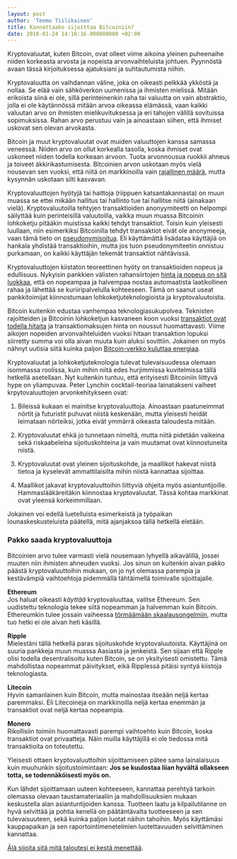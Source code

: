 ```yaml
---
layout: post
author: 'Teemu Tiilikainen'
title: Kannattaako sijoittaa Bitcoiniin?
date: 2018-01-24 14:16:16.000000000 +02:00
---
```


Kryptovaluutat, kuten Bitcoin, ovat olleet viime aikoina yleinen puheenaihe niiden korkeasta arvosta ja nopeista arvonvaihteluista johtuen. Pyynnöstä avaan tässä kirjoituksessa ajatuksiani ja suhtautumista niihin.

Kryptovaluutta on vaihdannan väline, joka on oikeasti pelkkää ykköstä ja nollaa. Se elää vain sähköverkon uumenissa ja ihmisten mielissä. Mitään erikoista siinä ei ole, sillä perinteinenkin raha tai valuutta on vain abstraktio, jolla ei ole käytännössä mitään arvoa oikeassa elämässä, vaan kaikki valuutan arvo on ihmisten mielikuvituksessa ja eri tahojen välillä sovituissa sopimuksissa. Rahan arvo perustuu vain ja ainoastaan siihen, että ihmiset uskovat sen olevan arvokasta.

Bitcoin ja muut kryptovaluutat ovat muiden valuuttojen kanssa samassa veneessä. Niiden arvo on ollut korkealla tasolla, koska ihmiset ovat uskoneet niiden todella korkeaan arvoon. Tuota arvonnousua ruokkii ahneus ja toiveet äkkirikastumisesta. Bitcoinien arvon uskotaan myös vielä nousevan sen vuoksi, että niitä on markkinoilla vain [rajallinen määrä](https://bitcoin.stackexchange.com/a/162), mutta kysynnän uskotaan silti kasvavan.

Kryptovaluuttojen hyötyjä tai haittoja (riippuen katsantakannasta) on muun muassa se ettei mikään hallitus tai hallinto tue tai hallitse niitä (ainakaan vielä). Kryptovaluutoilla tehtyjen transaktioiden anonyymiteetti on helpompi säilyttää kuin perinteisillä valuutoilla, vaikka muun muassa Bitcoinin lohkoketju pitääkin muistissa kaikki tehdyt transaktiot. Toisin kuin yleisesti luullaan, niin esimerkiksi Bitcoinilla tehdyt transaktiot eivät ole anonymeeja, vaan tämä tieto on [pseudonymisoitua](https://www.iab.fi/iablogi/henkilotietojen-pseudonymisointi-ai-siis-mika.html). Eli käyttämättä lisädataa käyttäjiä on hankala yhdistää transaktioihin, mutta jos tuon pseudonymiteetin onnistuu purkamaan, on kaikki käyttäjän tekemät transaktiot nähtävissä.

Kryptovaluuttojen kiistaton teoreettinen hyöty on transaktioiden nopeus ja edullisuus. Nykyisin pankkien välisten rahansiirtojen [hinta ja nopeus on sitä luokkaa](https://www.mybanktracker.com/news/wire-transfer-fee-comparison-top-10-us-banks), että on nopeampaa ja halvempaa nostaa automaatista laatikollinen rahaa ja lähettää se kuriiripalvelulla kohteeseen. Tämä on saanut useat pankkitoimijat kiinnostumaan lohkoketjuteknologioista ja kryptovaluutoista.

Bitcoin kuitenkin edustaa vanhempaa teknologiasukupolvea. Teknisten rajoitteiden ja Bitcoinin lohkoketjun kasvaneen koon vuoksi [transaktiot ovat todella hitaita](https://blockchain.info/charts/avg-confirmation-time?daysAverageString=7&timespan=2years) ja transaktiomaksujen hinta on noussut huomattavasti. Viime aikojen nopeiden arvonvaihteluiden vuoksi hitaan transaktion lopuksi siirretty summa voi olla aivan muuta kuin aluksi sovittiin. Jokainen on myös nähnyt uutisia siitä kuinka paljon [Bitcoin-verkko kuluttaa energiaa](https://www.tekniikkatalous.fi/tekniikka/ict/bitcoin-rikkoo-ennatyksia-laskentaverkko-kuluttaa-sahkoa-saman-verran-kuin-olkiluoto-1-ja-2-tuottavat-vuodessa-6685414). 

Kryptovaluutat ja lohkoketjuteknologia tulevat tulevaisuudessa olemaan isommassa roolissa, kuin mihin niitä edes hurjimmissa kuvitelmissa tällä hetkellä asetellaan. Nyt kuitenkin tuntuu, että erityisesti Bitcoiniin liittyvä hype on yliampuvaa. Peter Lynchin cocktail-teoriaa lainatakseni vaiheet krpytovaluuttojen arvonkehitykseen ovat:

1. Bileissä kukaan ei mainitse kryptovaluuttoja. Ainoastaan paatuneimmat nörtit ja futuristit puhuvat niistä keskenään, mutta yleisesti heidät leimataan nörteiksi, jotka eivät ymmärrä oikeasta taloudesta mitään.

2. Kryptovaluutat ehkä jo tunnetaan nimeltä, mutta niitä pidetään vaikeina sekä riskaabeleina sijoituskohteina ja vain muutamat ovat kiinnostuneita niistä.

3. Kryptovaluutat ovat yleinen sijoituskohde, ja maallikot hakevat niistä tietoa ja kyselevät ammattilaisilta mihin niistä kannattaa sijoittaa.

4. Maallikot jakavat kryptovaluuttoihin liittyviä ohjeita myös asiantuntijoille. Hammaslääkäreitäkin kiinnostaa kryptovaluutat. Tässä kohtaa markkinat ovat yleensä korkeimmillaan.

Jokainen voi edellä luetelluista esimerkeistä ja työpaikan lounaskeskusteluista päätellä, mitä ajanjaksoa tällä hetkellä eletään.

### Pakko saada kryptovaluuttoja

Bitcoinien arvo tulee varmasti vielä nousemaan lyhyellä aikavälillä, jossei muuten niin ihmisten ahneuden vuoksi. Jos sinun on kuitenkin aivan pakko päästä kryptovaluuttoihin mukaan, on jo nyt olemassa parempia ja kestävämpiä vaihtoehtoja pidemmällä tähtäimellä toimivalle sijoittajalle.

**Ethereum**  
Jos haluat oikeasti *käyttää* kryptovaluuttaa, valitse Ethereum. Sen uudistettu teknologia tekee siitä nopeamman ja halvemman kuin Bitcoin. Ethereumkin tulee jossain vaiheessa [törmäämään skaalausongelmiin](https://medium.com/@teempai/directory-of-alternative-cryptoeconomic-networks-and-why-they-matter-8448e22168a), mutta tuo hetki ei ole aivan heti käsillä.

**Ripple**  
Mielestäni tällä hetkellä paras sijoituskohde kryptovaluutoista. Käyttäjinä on suuria pankkeja muun muassa Aasiasta ja jenkeistä. Sen sijaan että Ripple olisi todella desentralisoitu kuten Bitcoin, se on yksityisesti omistettu. Tämä mahdollistaa nopeammat päivitykset, eikä Ripplessä pitäisi syntyä kiistoja teknologiasta.

**Litecoin**  
Hyvin samanlainen kuin Bitcoin, mutta mainostaa itseään neljä kertaa paremmaksi. Eli Litecoineja on markkinoilla neljä kertaa enemmän ja transaktiot ovat neljä kertaa nopeampia.

**Monero**  
Rikollisiin toimiin huomattavasti parempi vaihtoehto kuin Bitcoin, koska transaktiot ovat privaatteja. Näin muilla käyttäjillä ei ole tiedossa mitä transaktioita on toteutettu.

Yleisesti ottaen kryptovaluuttoihin sijoittamiseen pätee sama lainalaisuus kuin muuhunkin sijoitustoimintaan: **Jos se kuulostaa liian hyvältä ollakseen totta, se todennäköisesti myös on.**

Kun lähdet sijoittamaan uuteen kohteeseen, kannattaa perehtyä tarkoin olemassa olevaan taustamateriaaliin ja mahdollisuuksien mukaan keskustella alan asiantuntijoiden kanssa. Tuotteen laatu ja kilpailutilanne on hyvä selvittää ja pohtia kenellä on päätäntävalta tuotteeseen ja sen tulevaisuuteen, sekä kuinka paljon luotat näihin tahoihin. Myös käyttämäsi kauppapaikan ja sen raportointimenetelmien luotettavuuden selvittäminen kannattaa.

[Älä sijoita sitä mitä taloutesi ei kestä menettää](https://www.cnbc.com/2017/12/11/people-are-taking-out-mortgages-to-buy-bitcoin-says-joseph-borg.html).
